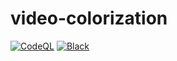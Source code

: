 # video-colorization
[![CodeQL](https://github.com/LysanderdeJong/video-colorization/actions/workflows/codeql-analysis.yml/badge.svg)](https://github.com/LysanderdeJong/video-colorization/actions/workflows/codeql-analysis.yml)
[![Black](https://github.com/LysanderdeJong/video-colorization/actions/workflows/black.yml/badge.svg)](https://github.com/LysanderdeJong/video-colorization/actions/workflows/black.yml)
